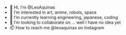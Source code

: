 - 👋 Hi, I’m @LeoAquinas
- 👀 I’m interested in art, anime, robots, space
- 🌱 I’m currently learning engineering, japanese, coding
- 💞️ I’m looking to collaborate on ... well I have no idea yet
- 📫 How to reach me @leoaquinas on Instagram

<!---
LeoAquinas/LeoAquinas is a ✨ special ✨ repository because its `README.md` (this file) appears on your GitHub profile.
You can click the Preview link to take a look at your changes.
--->
